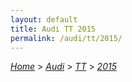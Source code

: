 ```yaml
---
layout: default
title: Audi TT 2015
permalink: /audi/tt/2015/
---
```

[*Home*](/) > [*Audi*](/audi/) > [*TT*](/audi/tt/) > [*2015*](/audi/tt/2015/)

